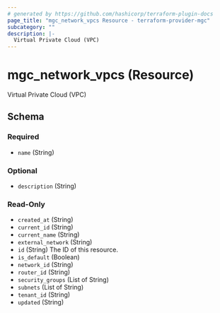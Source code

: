 ```yaml
---
# generated by https://github.com/hashicorp/terraform-plugin-docs
page_title: "mgc_network_vpcs Resource - terraform-provider-mgc"
subcategory: ""
description: |-
  Virtual Private Cloud (VPC)
---
```


# mgc_network_vpcs (Resource)

Virtual Private Cloud (VPC)



<!-- schema generated by tfplugindocs -->
## Schema

### Required

- `name` (String)

### Optional

- `description` (String)

### Read-Only

- `created_at` (String)
- `current_id` (String)
- `current_name` (String)
- `external_network` (String)
- `id` (String) The ID of this resource.
- `is_default` (Boolean)
- `network_id` (String)
- `router_id` (String)
- `security_groups` (List of String)
- `subnets` (List of String)
- `tenant_id` (String)
- `updated` (String)

